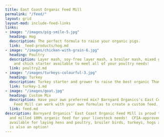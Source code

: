 ```yaml
---
title: East Coast Organic Feed Mill
permalink: "/feed/"
layout: grid
layout-mod: include-feed-links
links:
- image: "/images/pig-smile-5.jpg"
  heading: Hog
  description: The perfect formula to raise your organic pigs.
  link: _feed-products/hog.md
- image: "/images/chicken-with-grain-6.jpg"
  heading: Poultry
  description: Layer mash, soy-free layer mash, a broiler mash, mixed grain scratch
    and chick starter available to meet all of your poultry needs!
  link: poultry2.md
- image: "/images/turkeys-colourful-3.jpg"
  heading: Turkey
  description: Turkey starter and grower to raise the best organic Thanksgiving dinner!
  link: turkey-1.md
- image: "/images/goat.jpg"
  heading: Custom Mix
  description: Have your own preferred mix? Barnyard Organics's East Coast Organic
    Feed Mill can work with your own formulas to create a custom feed.
  link: feed.md
description: Barnyard Organics’ East Coast Organic Feed Mill is proud to offer locally-grown
  and milled 100% organic feed for your livestock needs!  CFIA-approved mix formulas
  available for laying hens and poultry, broiler birds, turkeys, hogs and custom mixing
  is also an option!
---
```



